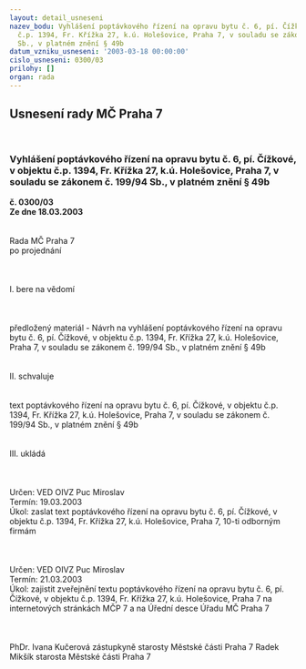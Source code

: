 ```yaml
---
layout: detail_usneseni
nazev_bodu: Vyhlášení poptávkového řízení na opravu bytu č. 6, pí. Čížkové, v objektu
  č.p. 1394, Fr. Křížka 27, k.ú. Holešovice, Praha 7, v souladu se zákonem č. 199/94
  Sb., v platném znění § 49b
datum_vzniku_usneseni: '2003-03-18 00:00:00'
cislo_usneseni: 0300/03
prilohy: []
organ: rada
---
```

<div id="ucUsn_pList" class="usn">
	<span><h2>Usnesení rady MČ Praha 7 </h2>
<br></span><div class="standBody">
<span><h3>Vyhlášení poptávkového řízení na opravu bytu č. 6, pí. Čížkové, v objektu č.p. 1394, Fr. Křížka 27, k.ú. Holešovice, Praha 7, v souladu se zákonem č. 199/94 Sb., v platném znění § 49b</h3></span><div class="center">
		<strong>č. 0300/03</strong><br>
	</div>
<div class="center">
		<strong>Ze dne 18.03.2003</strong><br><br>
	</div>
<br>Rada MČ Praha 7<br>po projednání<br><br><br><br>I.	bere na vědomí<br><br><br> <br>předložený materiál - Návrh na vyhlášení poptávkového řízení na opravu bytu č. 6, pí. Čížkové, v objektu č.p. 1394, Fr. Křížka 27, k.ú. Holešovice, Praha 7, v souladu se zákonem č. 199/94 Sb., v platném znění § 49b<br><br><br>II.	schvaluje <br><br><br>text poptávkového řízení na opravu bytu č. 6, pí. Čížkové, v objektu č.p. 1394, Fr. Křížka 27, k.ú. Holešovice, Praha 7, v souladu se zákonem č. 199/94 Sb., v platném znění § 49b<br><br><br>III.	ukládá <br><br><br> <br>Určen:	VED OIVZ Puc Miroslav<br>Termín: 19.03.2003<br>Úkol:	zaslat text poptávkového řízení na opravu bytu č. 6, pí. Čížkové, v objektu č.p. 1394, Fr. Křížka 27, k.ú. Holešovice, Praha 7,  10-ti odborným firmám<br> <br><br> <br>Určen:	VED OIVZ Puc Miroslav<br>Termín: 21.03.2003<br>Úkol:	zajistit zveřejnění textu poptávkového řízení na opravu bytu č. 6, pí. Čížkové, v objektu č.p. 1394, Fr. Křížka 27, k.ú. Holešovice, Praha 7 na internetových stránkách MČP 7 a na Úřední desce Úřadu MČ Praha 7<br> <br>	<br><br>PhDr. Ivana Kučerová zástupkyně starosty Městské části Praha 7	 Radek Mikšík starosta Městské části Praha 7<br>	<br><br>
</div>
</div>